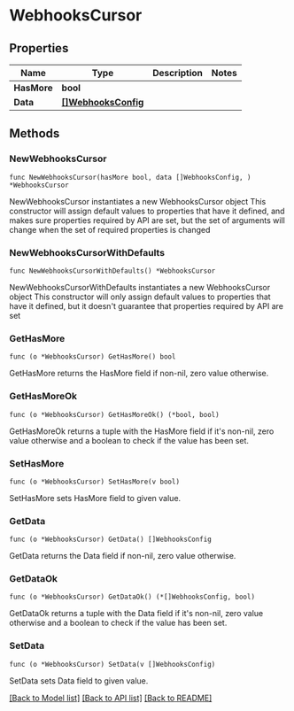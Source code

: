 # WebhooksCursor

## Properties

Name | Type | Description | Notes
------------ | ------------- | ------------- | -------------
**HasMore** | **bool** |  | 
**Data** | [**[]WebhooksConfig**](WebhooksConfig.md) |  | 

## Methods

### NewWebhooksCursor

`func NewWebhooksCursor(hasMore bool, data []WebhooksConfig, ) *WebhooksCursor`

NewWebhooksCursor instantiates a new WebhooksCursor object
This constructor will assign default values to properties that have it defined,
and makes sure properties required by API are set, but the set of arguments
will change when the set of required properties is changed

### NewWebhooksCursorWithDefaults

`func NewWebhooksCursorWithDefaults() *WebhooksCursor`

NewWebhooksCursorWithDefaults instantiates a new WebhooksCursor object
This constructor will only assign default values to properties that have it defined,
but it doesn't guarantee that properties required by API are set

### GetHasMore

`func (o *WebhooksCursor) GetHasMore() bool`

GetHasMore returns the HasMore field if non-nil, zero value otherwise.

### GetHasMoreOk

`func (o *WebhooksCursor) GetHasMoreOk() (*bool, bool)`

GetHasMoreOk returns a tuple with the HasMore field if it's non-nil, zero value otherwise
and a boolean to check if the value has been set.

### SetHasMore

`func (o *WebhooksCursor) SetHasMore(v bool)`

SetHasMore sets HasMore field to given value.


### GetData

`func (o *WebhooksCursor) GetData() []WebhooksConfig`

GetData returns the Data field if non-nil, zero value otherwise.

### GetDataOk

`func (o *WebhooksCursor) GetDataOk() (*[]WebhooksConfig, bool)`

GetDataOk returns a tuple with the Data field if it's non-nil, zero value otherwise
and a boolean to check if the value has been set.

### SetData

`func (o *WebhooksCursor) SetData(v []WebhooksConfig)`

SetData sets Data field to given value.



[[Back to Model list]](../README.md#documentation-for-models) [[Back to API list]](../README.md#documentation-for-api-endpoints) [[Back to README]](../README.md)



